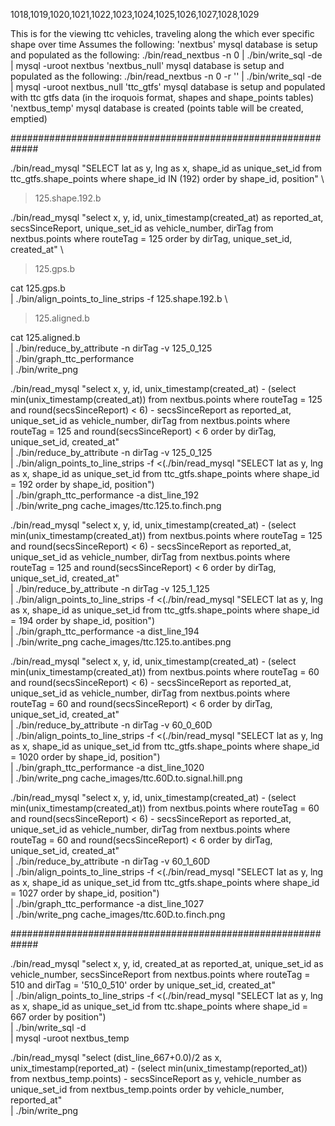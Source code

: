 1018,1019,1020,1021,1022,1023,1024,1025,1026,1027,1028,1029

This is for the viewing ttc vehicles, traveling along the which ever specific shape over time
Assumes the following:
  'nextbus' mysql database is setup and populated as the following:
    ./bin/read_nextbus -n 0 | ./bin/write_sql -de | mysql -uroot nextbus
  'nextbus_null' mysql database is setup and populated as the following:
    ./bin/read_nextbus -n 0 -r '' | ./bin/write_sql -de | mysql -uroot nextbus_null
  'ttc_gtfs' mysql database is setup and populated with ttc gtfs data (in the iroquois format, shapes and shape_points tables)
  'nextbus_temp' mysql database is created (points table will be created, emptied)

#############################################################

./bin/read_mysql "SELECT lat as y, lng as x, shape_id as unique_set_id from ttc_gtfs.shape_points where shape_id IN (192) order by shape_id, position" \
  > 125.shape.192.b

./bin/read_mysql "select x, y, id, unix_timestamp(created_at) as reported_at, secsSinceReport, unique_set_id as vehicle_number, dirTag from nextbus.points where routeTag = 125 order by dirTag, unique_set_id, created_at" \
  > 125.gps.b

cat 125.gps.b \
  | ./bin/align_points_to_line_strips -f 125.shape.192.b \
  > 125.aligned.b

cat 125.aligned.b \
  | ./bin/reduce_by_attribute -n dirTag -v 125_0_125 \
  | ./bin/graph_ttc_performance \
  | ./bin/write_png

./bin/read_mysql "select x, y, id, unix_timestamp(created_at) - (select min(unix_timestamp(created_at)) from nextbus.points where routeTag = 125 and round(secsSinceReport) < 6) - secsSinceReport as reported_at, unique_set_id as vehicle_number, dirTag from nextbus.points where routeTag = 125 and round(secsSinceReport) < 6 order by dirTag, unique_set_id, created_at" \
  | ./bin/reduce_by_attribute -n dirTag -v 125_0_125 \
  | ./bin/align_points_to_line_strips -f <(./bin/read_mysql "SELECT lat as y, lng as x, shape_id as unique_set_id from ttc_gtfs.shape_points where shape_id = 192 order by shape_id, position") \
  | ./bin/graph_ttc_performance -a dist_line_192 \
  | ./bin/write_png cache_images/ttc.125.to.finch.png

./bin/read_mysql "select x, y, id, unix_timestamp(created_at) - (select min(unix_timestamp(created_at)) from nextbus.points where routeTag = 125 and round(secsSinceReport) < 6) - secsSinceReport as reported_at, unique_set_id as vehicle_number, dirTag from nextbus.points where routeTag = 125 and round(secsSinceReport) < 6 order by dirTag, unique_set_id, created_at" \
  | ./bin/reduce_by_attribute -n dirTag -v 125_1_125 \
  | ./bin/align_points_to_line_strips -f <(./bin/read_mysql "SELECT lat as y, lng as x, shape_id as unique_set_id from ttc_gtfs.shape_points where shape_id = 194 order by shape_id, position") \
  | ./bin/graph_ttc_performance -a dist_line_194 \
  | ./bin/write_png cache_images/ttc.125.to.antibes.png

./bin/read_mysql "select x, y, id, unix_timestamp(created_at) - (select min(unix_timestamp(created_at)) from nextbus.points where routeTag = 60 and round(secsSinceReport) < 6) - secsSinceReport as reported_at, unique_set_id as vehicle_number, dirTag from nextbus.points where routeTag = 60 and round(secsSinceReport) < 6 order by dirTag, unique_set_id, created_at" \
  | ./bin/reduce_by_attribute -n dirTag -v 60_0_60D \
  | ./bin/align_points_to_line_strips -f <(./bin/read_mysql "SELECT lat as y, lng as x, shape_id as unique_set_id from ttc_gtfs.shape_points where shape_id = 1020 order by shape_id, position") \
  | ./bin/graph_ttc_performance -a dist_line_1020 \
  | ./bin/write_png cache_images/ttc.60D.to.signal.hill.png

./bin/read_mysql "select x, y, id, unix_timestamp(created_at) - (select min(unix_timestamp(created_at)) from nextbus.points where routeTag = 60 and round(secsSinceReport) < 6) - secsSinceReport as reported_at, unique_set_id as vehicle_number, dirTag from nextbus.points where routeTag = 60 and round(secsSinceReport) < 6 order by dirTag, unique_set_id, created_at" \
  | ./bin/reduce_by_attribute -n dirTag -v 60_1_60D \
  | ./bin/align_points_to_line_strips -f <(./bin/read_mysql "SELECT lat as y, lng as x, shape_id as unique_set_id from ttc_gtfs.shape_points where shape_id = 1027 order by shape_id, position") \
  | ./bin/graph_ttc_performance -a dist_line_1027 \
  | ./bin/write_png cache_images/ttc.60D.to.finch.png


#############################################################

./bin/read_mysql "select x, y, id, created_at as reported_at, unique_set_id as vehicle_number, secsSinceReport from nextbus.points where routeTag = 510 and dirTag = '510_0_510' order by unique_set_id, created_at" \
  | ./bin/align_points_to_line_strips -f <(./bin/read_mysql "SELECT lat as y, lng as x, shape_id as unique_set_id from ttc.shape_points where shape_id = 667 order by position") \
  | ./bin/write_sql -d \
  | mysql -uroot nextbus_temp

./bin/read_mysql "select (dist_line_667+0.0)/2 as x, unix_timestamp(reported_at) - (select min(unix_timestamp(reported_at)) from nextbus_temp.points) - secsSinceReport as y, vehicle_number as unique_set_id from nextbus_temp.points order by vehicle_number, reported_at" \
  | ./bin/write_png

